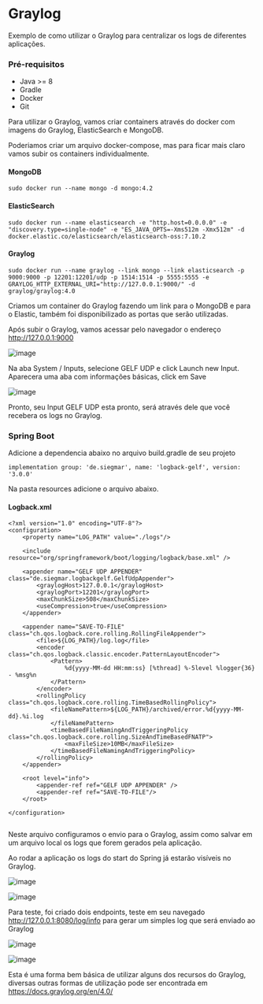 # Graylog

Exemplo de como utilizar o Graylog para centralizar os logs de diferentes aplicações.


### Pré-requisitos
* Java >= 8
* Gradle
* Docker
* Git



Para utilizar o Graylog, vamos criar containers através do docker com imagens do Graylog, ElasticSearch e MongoDB.

Poderiamos criar um arquivo docker-compose, mas para ficar mais claro vamos subir os containers individualmente.     


#### MongoDB
```  
sudo docker run --name mongo -d mongo:4.2
``` 

#### ElasticSearch
```   
sudo docker run --name elasticsearch -e "http.host=0.0.0.0" -e "discovery.type=single-node" -e "ES_JAVA_OPTS=-Xms512m -Xmx512m" -d docker.elastic.co/elasticsearch/elasticsearch-oss:7.10.2
```   

#### Graylog
``` 
sudo docker run --name graylog --link mongo --link elasticsearch -p 9000:9000 -p 12201:12201/udp -p 1514:1514 -p 5555:5555 -e GRAYLOG_HTTP_EXTERNAL_URI="http://127.0.0.1:9000/" -d graylog/graylog:4.0
``` 

Criamos um container do Graylog fazendo um link para o MongoDB e para o Elastic, também foi disponibilizado as portas que serão utilizadas.


Após subir o Graylog, vamos acessar pelo navegador o endereço http://127.0.0.1:9000


![image](https://user-images.githubusercontent.com/41808527/113050218-f822cd00-917a-11eb-907c-3ac54cfc6069.png)


Na aba System / Inputs, selecione GELF UDP e click Launch new Input. Aparecera uma aba com informações básicas, click em Save


![image](https://user-images.githubusercontent.com/41808527/113050557-59e33700-917b-11eb-885b-89562c7f9bab.png)


Pronto, seu Input GELF UDP esta pronto, será através dele que você recebera os logs no Graylog.

### Spring Boot

Adicione a dependencia abaixo no arquivo build.gradle de seu projeto

``` 
implementation group: 'de.siegmar', name: 'logback-gelf', version: '3.0.0'
```  

Na pasta resources adicione o arquivo abaixo.

#### Logback.xml
```  
<?xml version="1.0" encoding="UTF-8"?>
<configuration>
    <property name="LOG_PATH" value="./logs"/>

    <include resource="org/springframework/boot/logging/logback/base.xml" />

    <appender name="GELF UDP APPENDER" class="de.siegmar.logbackgelf.GelfUdpAppender">
        <graylogHost>127.0.0.1</graylogHost>
        <graylogPort>12201</graylogPort>
        <maxChunkSize>508</maxChunkSize>
        <useCompression>true</useCompression>
    </appender>

    <appender name="SAVE-TO-FILE" class="ch.qos.logback.core.rolling.RollingFileAppender">
        <file>${LOG_PATH}/log.log</file>
        <encoder class="ch.qos.logback.classic.encoder.PatternLayoutEncoder">
            <Pattern>
                %d{yyyy-MM-dd HH:mm:ss} [%thread] %-5level %logger{36} - %msg%n
            </Pattern>
        </encoder>
        <rollingPolicy class="ch.qos.logback.core.rolling.TimeBasedRollingPolicy">
            <fileNamePattern>${LOG_PATH}/archived/error.%d{yyyy-MM-dd}.%i.log
            </fileNamePattern>
            <timeBasedFileNamingAndTriggeringPolicy class="ch.qos.logback.core.rolling.SizeAndTimeBasedFNATP">
                <maxFileSize>10MB</maxFileSize>
            </timeBasedFileNamingAndTriggeringPolicy>
        </rollingPolicy>
    </appender>

    <root level="info">
        <appender-ref ref="GELF UDP APPENDER" />
        <appender-ref ref="SAVE-TO-FILE"/>
    </root>

</configuration>


```

Neste arquivo configuramos o envio para o Graylog, assim como salvar em um arquivo local os logs que forem gerados pela aplicação.

Ao rodar a aplicação os logs do start do Spring já estarão visíveis no Graylog.

![image](https://user-images.githubusercontent.com/41808527/113052192-37eab400-917d-11eb-9464-762bce28e6d8.png)


![image](https://user-images.githubusercontent.com/41808527/113052348-67012580-917d-11eb-8bba-2de4e0f77be6.png)


Para teste, foi criado dois endpoints, teste em seu navegado http://127.0.0.1:8080/log/info para gerar um simples log que será enviado ao Graylog

![image](https://user-images.githubusercontent.com/41808527/113052630-c0695480-917d-11eb-9ce0-8964606fce1b.png)


![image](https://user-images.githubusercontent.com/41808527/113052741-e1ca4080-917d-11eb-99cb-3f0e2a50973d.png)

Esta é uma forma bem básica de utilizar alguns dos recursos do Graylog, diversas outras formas de utilização pode ser encontrada em https://docs.graylog.org/en/4.0/



